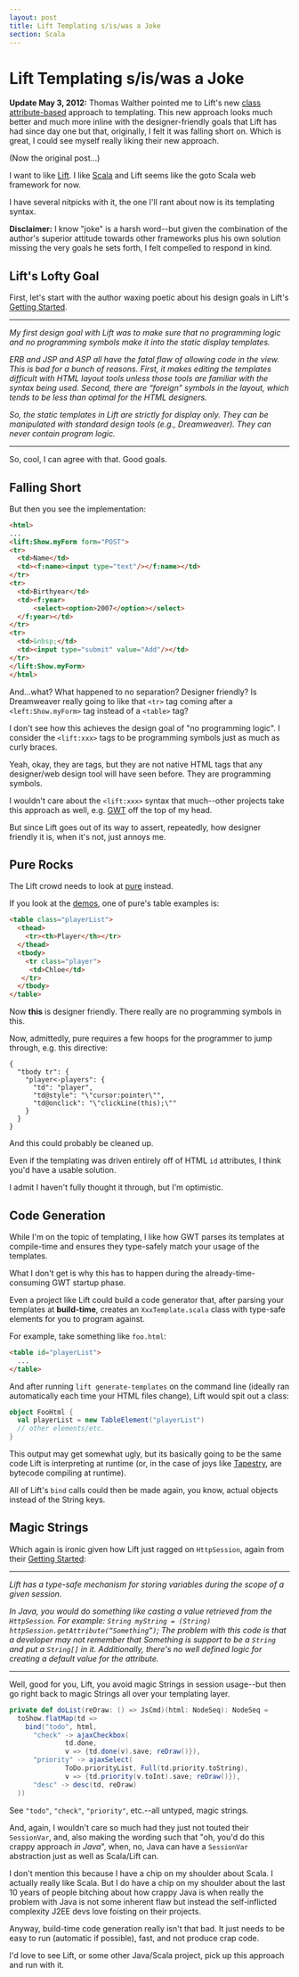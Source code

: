 ```yaml
---
layout: post
title: Lift Templating s/is/was a Joke
section: Scala
---
```


Lift Templating s/is/was a Joke
===============================

**Update May 3, 2012:** Thomas Walther pointed me to Lift's new [class attribute-based](http://seventhings.liftweb.net/templates) approach to templating. This new approach looks much better and much more inline with the designer-friendly goals that Lift has had since day one but that, originally, I felt it was falling short on. Which is great, I could see myself really liking their new approach.

(Now the original post...)

I want to like [Lift](http://liftweb.net). I like [Scala](http://scala-lang.org) and Lift seems like the goto Scala web framework for now.

I have several nitpicks with it, the one I'll rant about now is its templating syntax.

**Disclaimer:** I know "joke" is a harsh word--but given the combination of the author's superior attitude towards other frameworks plus his own solution missing the very goals he sets forth, I felt compelled to respond in kind.

Lift's Lofty Goal
-----------------

First, let's start with the author waxing poetic about his design goals in Lift's [Getting Started](http://liftweb.net/docs/getting_started/mod_master.html).

---

*My first design goal with Lift was to make sure that no programming logic and no programming symbols make it into the static display templates.*

*ERB and JSP and ASP all have the fatal flaw of allowing code in the view. This is bad for a bunch of reasons. First, it makes editing the templates difficult with HTML layout tools unless those tools are familiar with the syntax being used. Second, there are “foreign” symbols in the layout, which tends to be less than optimal for the HTML designers.*

*So, the static templates in Lift are strictly for display only. They can be manipulated with standard design tools (e.g., Dreamweaver). They can never contain program logic.*

---

So, cool, I can agree with that. Good goals.

Falling Short
-------------

But then you see the implementation:

```html
<html> 
... 
<lift:Show.myForm form="POST"> 
<tr> 
  <td>Name</td> 
  <td><f:name><input type="text"/></f:name></td> 
</tr> 
<tr> 
  <td>Birthyear</td> 
  <td><f:year> 
      <select><option>2007</option></select> 
  </f:year></td> 
</tr> 
<tr> 
  <td>&nbsp;</td> 
  <td><input type="submit" value="Add"/></td> 
</tr> 
</lift:Show.myForm> 
</html>
```

And...what? What happened to no separation? Designer friendly? Is Dreamweaver really going to like that `<tr>` tag coming after a `<left:Show.myForm>` tag instead of a `<table>` tag?

I don't see how this achieves the design goal of "no programming logic". I consider the `<lift:xxx>` tags to be programming symbols just as much as curly braces.

Yeah, okay, they are tags, but they are not native HTML tags that any designer/web design tool will have seen before. They are programming symbols.

I wouldn't care about the `<lift:xxx>` syntax that much--other projects take this approach as well, e.g. [GWT](http://code.google.com/webtoolkit/) off the top of my head.

But since Lift goes out of its way to assert, repeatedly, how designer friendly it is, when it's not, just annoys me.

Pure Rocks
----------

The Lift crowd needs to look at [pure](http://beebole.com/pure/) instead.

If you look at the [demos](http://beebole.com/pure/demos/), one of pure's table examples is:

```html
<table class="playerList">
  <thead>
    <tr><th>Player</th></tr>
  </thead>
  <tbody>
    <tr class="player">
     <td>Chloe</td>
   </tr>
  </tbody>
</table>
```

Now **this** is designer friendly. There really are no programming symbols in this.

Now, admittedly, pure requires a few hoops for the programmer to jump through, e.g. this directive:

```jscript
{
  "tbody tr": {
    "player<-players": {
      "td": "player",
      "td@style": "\"cursor:pointer\"",
      "td@onclick": "\"clickLine(this);\""
    }
  }
}
```

And this could probably be cleaned up.

Even if the templating was driven entirely off of HTML `id` attributes, I think you'd have a usable solution.

I admit I haven't fully thought it through, but I'm optimistic.

Code Generation
---------------

While I'm on the topic of templating, I like how GWT parses its templates at compile-time and ensures they type-safely match your usage of the templates.

What I don't get is why this has to happen during the already-time-consuming GWT startup phase.

Even a project like Lift could build a code generator that, after parsing your templates at **build-time**, creates an `XxxTemplate.scala` class with type-safe elements for you to program against.

For example, take something like `foo.html`:

```html
<table id="playerList">
  ...
</table>
```

And after running `lift generate-templates` on the command line (ideally ran automatically each time your HTML files change), Lift would spit out a class:

```scala
object FooHtml {
  val playerList = new TableElement("playerList")
  // other elements/etc.
}
```

This output may get somewhat ugly, but its basically going to be the same code Lift is interpreting at runtime (or, in the case of joys like [Tapestry](http://tapestry.apache.org/), are bytecode compiling at runtime).

All of Lift's `bind` calls could then be made again, you know, actual objects instead of the String keys.

Magic Strings
-------------

Which again is ironic given how Lift just ragged on `HttpSession`, again from their [Getting Started](http://liftweb.net/docs/getting_started/mod_master.html):

---

*Lift has a type-safe mechanism for storing variables during the scope of a given session.*

*In Java, you would do something like casting a value retrieved from the `HttpSession`. For example: `String myString = (String) httpSession.getAttribute(“Something”)`; The problem with this code is that a developer may not remember that Something is support to be a `String` and put a `String[]` in it. Additionally, there's no well defined logic for creating a default value for the attribute.*

---

Well, good for you, Lift, you avoid magic Strings in session usage--but then go right back to magic Strings all over your templating layer.

```scala
private def doList(reDraw: () => JsCmd)(html: NodeSeq): NodeSeq = 
  toShow.flatMap(td => 
    bind("todo", html, 
      "check" -> ajaxCheckbox(
              td.done, 
              v => {td.done(v).save; reDraw()}), 
      "priority" -> ajaxSelect(
              ToDo.priorityList, Full(td.priority.toString), 
              v => {td.priority(v.toInt).save; reDraw()}), 
      "desc" -> desc(td, reDraw) 
  ))
```

See `"todo"`, `"check"`, `"priority"`, etc.--all untyped, magic strings.

And, again, I wouldn't care so much had they just not touted their `SessionVar`, and, also making the wording such that "oh, you'd do this crappy approach *in Java*", when, no, Java can have a `SessionVar` abstraction just as well as Scala/Lift can.

I don't mention this because I have a chip on my shoulder about Scala. I actually really like Scala. But I do have a chip on my shoulder about the last 10 years of people bitching about how crappy Java is when really the problem with Java is not some inherent flaw but instead the self-inflicted complexity J2EE devs love foisting on their projects.

Anyway, build-time code generation really isn't that bad. It just needs to be easy to run (automatic if possible), fast, and not produce crap code.

I'd love to see Lift, or some other Java/Scala project, pick up this approach and run with it.


